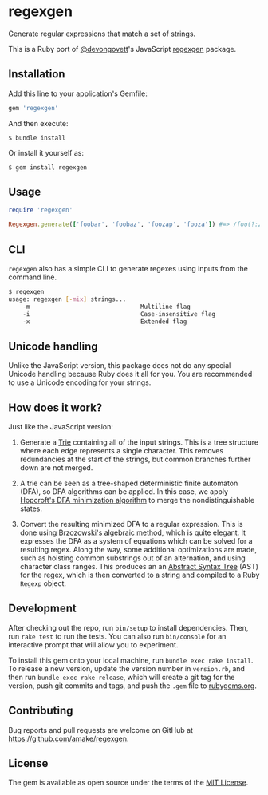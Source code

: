 # regexgen

Generate regular expressions that match a set of strings.

This is a Ruby port of [@devongovett](https://github.com/devongovett/regexgen)'s
JavaScript [regexgen](https://github.com/devongovett/regexgen) package.

## Installation

Add this line to your application's Gemfile:

```ruby
gem 'regexgen'
```

And then execute:

    $ bundle install

Or install it yourself as:

    $ gem install regexgen

## Usage

```ruby
require 'regexgen'

Regexgen.generate(['foobar', 'foobaz', 'foozap', 'fooza']) #=> /foo(?:zap?|ba[rz])/
```

## CLI

`regexgen` also has a simple CLI to generate regexes using inputs from the
command line.

```sh
$ regexgen
usage: regexgen [-mix] strings...
    -m                               Multiline flag
    -i                               Case-insensitive flag
    -x                               Extended flag
```

## Unicode handling

Unlike the JavaScript version, this package does not do any special Unicode
handling because Ruby does it all for you. You are recommended to use a Unicode
encoding for your strings.

## How does it work?

Just like the JavaScript version:

1. Generate a [Trie](https://en.wikipedia.org/wiki/Trie) containing all of the
   input strings. This is a tree structure where each edge represents a single
   character. This removes redundancies at the start of the strings, but common
   branches further down are not merged.

2. A trie can be seen as a tree-shaped deterministic finite automaton (DFA), so
   DFA algorithms can be applied. In this case, we apply [Hopcroft's DFA
   minimization
   algorithm](https://en.wikipedia.org/wiki/DFA_minimization#Hopcroft.27s_algorithm)
   to merge the nondistinguishable states.

3. Convert the resulting minimized DFA to a regular expression. This is done
   using [Brzozowski's algebraic
   method](http://cs.stackexchange.com/questions/2016/how-to-convert-finite-automata-to-regular-expressions#2392),
   which is quite elegant. It expresses the DFA as a system of equations which
   can be solved for a resulting regex. Along the way, some additional
   optimizations are made, such as hoisting common substrings out of an
   alternation, and using character class ranges. This produces an an [Abstract
   Syntax Tree](https://en.wikipedia.org/wiki/Abstract_syntax_tree) (AST) for
   the regex, which is then converted to a string and compiled to a Ruby
   `Regexp` object.

## Development

After checking out the repo, run `bin/setup` to install dependencies. Then, run
`rake test` to run the tests. You can also run `bin/console` for an interactive
prompt that will allow you to experiment.

To install this gem onto your local machine, run `bundle exec rake install`. To
release a new version, update the version number in `version.rb`, and then run
`bundle exec rake release`, which will create a git tag for the version, push
git commits and tags, and push the `.gem` file to
[rubygems.org](https://rubygems.org).

## Contributing

Bug reports and pull requests are welcome on GitHub at
https://github.com/amake/regexgen.


## License

The gem is available as open source under the terms of the [MIT
License](https://opensource.org/licenses/MIT).

